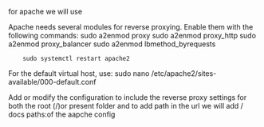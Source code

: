 for apache we will use 

Apache needs several modules for reverse proxying. Enable them with the following commands:
        sudo a2enmod proxy
        sudo a2enmod proxy_http
        sudo a2enmod proxy_balancer
        sudo a2enmod lbmethod_byrequests

        sudo systemctl restart apache2

For the default virtual host, use:
        sudo nano /etc/apache2/sites-available/000-default.conf


Add or modify the configuration to include the reverse proxy settings for both the root (/)or present folder and 
to add path in the url we will add  / docs paths:of the aapche config